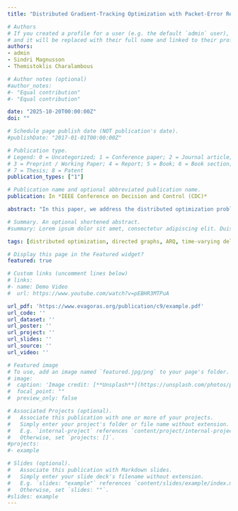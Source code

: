 ```yaml
---
title: "Distributed Gradient-Tracking Optimization with Packet-Error Resilience in Unreliable Networks"

# Authors
# If you created a profile for a user (e.g. the default `admin` user), write the username (folder name) here 
# and it will be replaced with their full name and linked to their profile.
authors:
- admin
- Sindri Magnusson
- Themistoklis Charalambous

# Author notes (optional)
#author_notes:
#- "Equal contribution"
#- "Equal contribution"

date: "2025-10-20T00:00:00Z"
doi: ""

# Schedule page publish date (NOT publication's date).
#publishDate: "2017-01-01T00:00:00Z"

# Publication type.
# Legend: 0 = Uncategorized; 1 = Conference paper; 2 = Journal article;
# 3 = Preprint / Working Paper; 4 = Report; 5 = Book; 6 = Book section;
# 7 = Thesis; 8 = Patent
publication_types: ["1"]

# Publication name and optional abbreviated publication name.
publication: In *IEEE Conference on Decision and Control (CDC)*

abstract: "In this paper, we address the distributed optimization problem over unreliable error-prone directed networks. We propose a distributed gradient-tracking optimization algorithm (referred to as ARQ-OPT), which exploits packet retransmissions via an Automatic Repeat reQuest (ARQ) error control protocol. Nodes utilize acknowledgement messages transmitted over one-bit error-free channels to trigger retransmissions of packets that were previously received in error. This ensures reliable propagation of information throughout the network, even in the presence of packet errors. We analyze the convergence properties of the proposed algorithm, by augmenting the consensus matrices to align with the retransmission mechanism. Subsequently, we show that by appropriately choosing the maximum number of retransmission attempts, ARQ-OPT can achieve B-step consensus contractivity which allow us to establish asymptotic convergence to the unique optimal solution with probability one. Numerical simulations conducted under various channel conditions validate our ﬁndings."

# Summary. An optional shortened abstract.
#summary: Lorem ipsum dolor sit amet, consectetur adipiscing elit. Duis posuere tellus ac convallis placerat. Proin tincidunt magna sed ex sollicitudin condimentum.

tags: [distributed optimization, directed graphs, ARQ, time-varying delays, packet-errors, gradient tracking.]

# Display this page in the Featured widget?
featured: true

# Custom links (uncomment lines below)
# links:
#- name: Demo Video
#  url: https://www.youtube.com/watch?v=pEBHR3MTPuA

url_pdf: 'https://www.evagoras.org/publication/c9/example.pdf'
url_code: ''
url_dataset: ''
url_poster: ''
url_project: ''
url_slides: ''
url_source: ''
url_video: ''

# Featured image
# To use, add an image named `featured.jpg/png` to your page's folder. 
# image:
#  caption: 'Image credit: [**Unsplash**](https://unsplash.com/photos/pLCdAaMFLTE)'
#  focal_point: ""
#  preview_only: false

# Associated Projects (optional).
#   Associate this publication with one or more of your projects.
#   Simply enter your project's folder or file name without extension.
#   E.g. `internal-project` references `content/project/internal-project/index.md`.
#   Otherwise, set `projects: []`.
#projects:
#- example

# Slides (optional).
#   Associate this publication with Markdown slides.
#   Simply enter your slide deck's filename without extension.
#   E.g. `slides: "example"` references `content/slides/example/index.md`.
#   Otherwise, set `slides: ""`.
#slides: example
---
```

